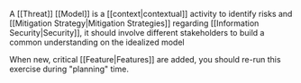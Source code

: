 A [[Threat]] [[Model]] is a [[context|contextual]] activity to identify risks and [[Mitigation Strategy|Mitigation Strategies]] regarding [[Information Security|Security]], it should involve different stakeholders to build a common understanding on the idealized model

When new, critical [[Feature|Features]] are added, you should re-run this exercise during "planning" time.

